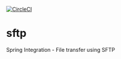 [![CircleCI](https://dl.circleci.com/status-badge/img/circleci/akNgksrx1sK9NpmBVmRfN/XVR67FpbvGjqq92yhP1TBK/tree/main.svg?style=svg)](https://dl.circleci.com/status-badge/redirect/circleci/akNgksrx1sK9NpmBVmRfN/XVR67FpbvGjqq92yhP1TBK/tree/main)

# sftp
Spring Integration - File transfer using SFTP

